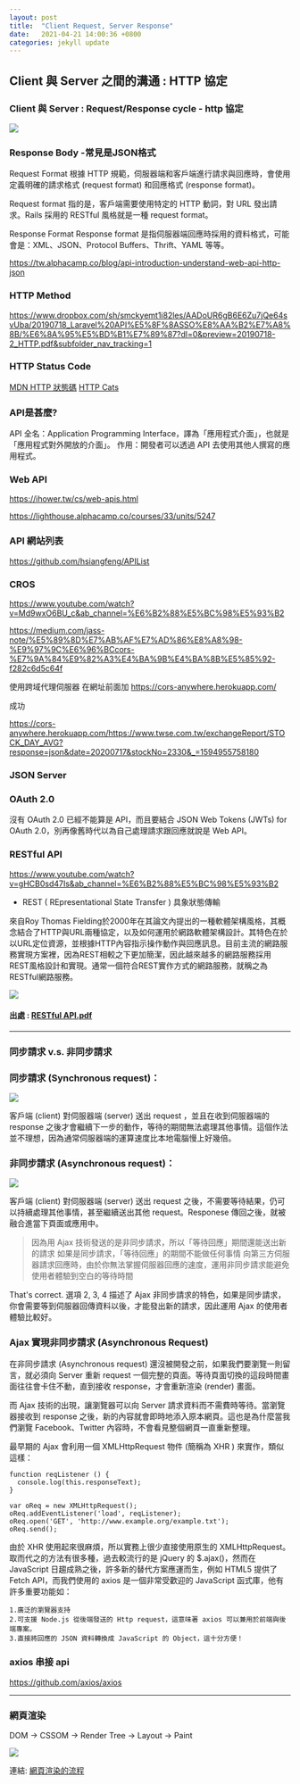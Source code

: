 ```yaml
---
layout: post
title:  "Client Request, Server Response"
date:   2021-04-21 14:00:36 +0800
categories: jekyll update
---
```


## Client 與 Server 之間的溝通 : HTTP 協定

###  Client 與 Server : Request/Response cycle - http 協定


![](https://i.imgur.com/6X6yufD.png)

### Response Body -常見是JSON格式

Request Format
根據 HTTP 規範，伺服器端和客戶端進行請求與回應時，會使用定義明確的請求格式 (request format) 和回應格式 (response format)。

Request format 指的是，客戶端需要使用特定的 HTTP 動詞，對 URL 發出請求。Rails 採用的 RESTful 風格就是一種 request format。

Response Format
Response format 是指伺服器端回應時採用的資料格式，可能會是：XML、JSON、Protocol Buffers、Thrift、YAML 等等。

https://tw.alphacamp.co/blog/api-introduction-understand-web-api-http-json

### HTTP Method

https://www.dropbox.com/sh/smckyemt1i82les/AADoUR6gB6E6Zu7jQe64svUba/20190718_Laravel%20API%E5%8F%8ASSO%E8%AA%B2%E7%A8%8B/%E6%8A%95%E5%BD%B1%E7%89%87?dl=0&preview=20190718-2_HTTP.pdf&subfolder_nav_tracking=1

### HTTP Status Code

[MDN HTTP 狀態碼](https://developer.mozilla.org/zh-TW/docs/Web/HTTP/Status)
[HTTP Cats](https://http.cat/)

### API是甚麼?
API 全名：Application Programming Interface，譯為「應用程式介面」，也就是「應用程式對外開放的介面」。
作用：開發者可以透過 API 去使用其他人撰寫的應用程式。

### Web API

https://ihower.tw/cs/web-apis.html

https://lighthouse.alphacamp.co/courses/33/units/5247


### API 網站列表

https://github.com/hsiangfeng/APIList

### CROS

https://www.youtube.com/watch?v=Md9wxO6BU_c&ab_channel=%E6%B2%88%E5%BC%98%E5%93%B2

https://medium.com/jass-note/%E5%89%8D%E7%AB%AF%E7%AD%86%E8%A8%98-%E9%97%9C%E6%96%BCcors-%E7%9A%84%E9%82%A3%E4%BA%9B%E4%BA%8B%E5%85%92-f282c6d5c64f


使用跨域代理伺服器
在網址前面加 https://cors-anywhere.herokuapp.com/


成功

https://cors-anywhere.herokuapp.com/https://www.twse.com.tw/exchangeReport/STOCK_DAY_AVG?response=json&date=20200717&stockNo=2330&_=1594955758180



### JSON Server

### OAuth 2.0

沒有 OAuth 2.0 已經不能算是 API，而且要結合 JSON Web Tokens (JWTs) for OAuth 2.0，別再像舊時代以為自己處理請求跟回應就說是 Web API。

### RESTful API

https://www.youtube.com/watch?v=gHCB0sd47Is&ab_channel=%E6%B2%88%E5%BC%98%E5%93%B2

* REST  ( REpresentational State Transfer ) 具象狀態傳輸

來自Roy Thomas Fielding於2000年在其論文內提出的一種軟體架構風格，其概念結合了HTTP與URL兩種協定，以及如何運用於網路軟體架構設計。其特色在於以URL定位資源，並根據HTTP內容指示操作動作與回應訊息。目前主流的網路服務實現方案裡，因為REST相較之下更加簡潔，因此越來越多的網路服務採用REST風格設計和實現。通常一個符合REST實作方式的網路服務，就稱之為RESTful網路服務。

![](https://i.imgur.com/UzjoKGR.png)

#### 出處 : [RESTful API.pdf](https://www.dropbox.com/sh/smckyemt1i82les/AADoUR6gB6E6Zu7jQe64svUba/20190718_Laravel%20API%E5%8F%8ASSO%E8%AA%B2%E7%A8%8B/%E6%8A%95%E5%BD%B1%E7%89%87?dl=0&preview=20190719-1_RESTful+API.pdf&subfolder_nav_tracking=1)

---
### 同步請求 v.s. 非同步請求

### 同步請求 (Synchronous request)： 

![](https://i.imgur.com/5KKczsj.png)

客戶端 (client) 對伺服器端 (server) 送出 request ，並且在收到伺服器端的 response 之後才會繼續下一步的動作，等待的期間無法處理其他事情。這個作法並不理想，因為通常伺服器端的運算速度比本地電腦慢上好幾倍。
### 非同步請求 (Asynchronous request)：

![](https://i.imgur.com/nOCd3B4.png)


客戶端 (client) 對伺服器端 (server) 送出 request 之後，不需要等待結果，仍可以持續處理其他事情，甚至繼續送出其他 request。Responese 傳回之後，就被融合進當下頁面或應用中。

> 因為用 Ajax 技術發送的是非同步請求，所以「等待回應」期間還能送出新的請求
如果是同步請求，「等待回應」的期間不能做任何事情
向第三方伺服器請求回應時，由於你無法掌握伺服器回應的速度，運用非同步請求能避免使用者體驗到空白的等待時間

That's correct. 選項 2, 3, 4 描述了 Ajax 非同步請求的特色，如果是同步請求，你會需要等到伺服器回傳資料以後，才能發出新的請求，因此運用 Ajax 的使用者體驗比較好。

### Ajax 實現非同步請求 (Asynchronous Request)


在非同步請求 (Asynchronous request) 還沒被開發之前，如果我們要瀏覽一則留言，就必須向 Server 重新 request 一個完整的頁面。等待頁面切換的這段時間畫面往往會卡住不動，直到接收 response，才會重新渲染 (render) 畫面。

而 Ajax 技術的出現，讓瀏覽器可以向 Server 請求資料而不需費時等待。當瀏覽器接收到 response 之後，新的內容就會即時地添入原本網頁。這也是為什麼當我們瀏覽 Facebook、Twitter 內容時，不會看見整個網頁一直重新整理。

最早期的 Ajax 會利用一個 XMLHttpRequest 物件 (簡稱為 XHR ) 來實作，類似這樣：

```
function reqListener () {
  console.log(this.responseText);
}

var oReq = new XMLHttpRequest();
oReq.addEventListener('load', reqListener);
oReq.open('GET', 'http://www.example.org/example.txt');
oReq.send();
```

由於 XHR 使用起來很麻煩，所以實務上很少直接使用原生的 XMLHttpRequest。取而代之的方法有很多種，過去較流行的是 jQuery 的 $.ajax()，然而在 JavaScript 日趨成熟之後，許多新的替代方案應運而生，例如 HTML5 提供了 Fetch API，而我們使用的 axios 是一個非常受歡迎的 JavaScript 函式庫，他有許多重要功能如：

```
1.廣泛的瀏覽器支持
2.可支援 Node.js 從後端發送的 Http request，這意味著 axios 可以兼用於前端與後端專案。
3.直接將回應的 JSON 資料轉換成 JavaScript 的 Object，這十分方便！
```
### axios 串接 api

https://github.com/axios/axios


----

### 網頁渲染


DOM -> CSSOM -> Render Tree -> Layout -> Paint 

![](https://i.imgur.com/BQEWGw2.png)


連結: [網頁渲染的流程](https://medium.com/%E7%A2%BC%E8%BE%B2%E8%83%8C%E5%8C%85%E5%AE%A2/%E7%B6%B2%E9%A0%81%E6%B8%B2%E6%9F%93%E7%9A%84%E6%B5%81%E7%A8%8B-5c0f1430d46e) 